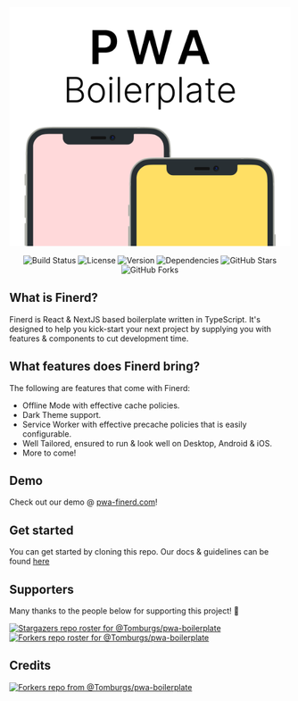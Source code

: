 <p align="center">
    <img
      width="512px"
      alt="Finerd"
      src="https://github.com/Tomburgs/pwa-boilerplate/raw/master/docs/pwa-boilerplate.png"
    />
</div>
<p align="center">
    <img alt="Build Status" src="https://github.com/tomburgs/pwa-boilerplate/workflows/Build/badge.svg">
    <img alt="License" src="https://img.shields.io/github/license/Tomburgs/pwa-boilerplate?label=License">
    <img alt="Version" src="https://img.shields.io/github/package-json/v/Tomburgs/pwa-boilerplate?label=Version">
    <img alt="Dependencies" src="https://img.shields.io/david/Tomburgs/pwa-boilerplate?label=Dependencies">
    <img alt="GitHub Stars" src="https://img.shields.io/github/stars/Tomburgs/pwa-boilerplate?label=Stars">
    <img alt="GitHub Forks" src="https://img.shields.io/github/forks/Tomburgs/pwa-boilerplate?label=Forks">
</p>

## What is Finerd?

Finerd is React & NextJS based boilerplate written in TypeScript.
It's designed to help you kick-start your next project by supplying you with features & components to cut development time.

## What features does Finerd bring?

The following are features that come with Finerd:
- Offline Mode with effective cache policies.
- Dark Theme support.
- Service Worker with effective precache policies that is easily configurable.
- Well Tailored, ensured to run & look well on Desktop, Android & iOS.
- More to come!

## Demo

Check out our demo @ [pwa-finerd.com](https://pwa-finerd.com)!

## Get started

You can get started by cloning this repo.
Our docs & guidelines can be found [here](docs/)

## Supporters

Many thanks to the people below for supporting this project! 🎉

[![Stargazers repo roster for @Tomburgs/pwa-boilerplate](https://reporoster.com/stars/tchapsdev/finerd)](https://github.com/tchapsdev/finerd/stargazers)
[![Forkers repo roster for @Tomburgs/pwa-boilerplate](https://reporoster.com/forks/tchapsdev/finerd)](https://github.com/tchapsdev/finerd/network/members)

## Credits

[![Forkers repo from @Tomburgs/pwa-boilerplate](https://github.com/tomburgs/pwa-boilerplate)](https://github.com/tomburgs/pwa-boilerplate)
